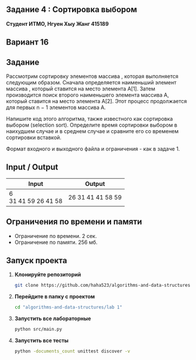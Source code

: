 ##   Задание 4 : Сортировка выбором


**Студент ИТМО,  Нгуен Хыу Жанг  415189**  

## Вариант 16

## Задание

Рассмотрим сортировку элементов массива , которая выполняется следующим
образом. Сначала определяется наименьший элемент массива , который ставится
на место элемента A[1]. Затем производится поиск второго наименьшего элемента
массива A, который ставится на место элемента A[2]. Этот процесс продолжается
для первых n − 1 элементов массива A.

Напишите код этого алгоритма, также известного как сортировка выбором
(selection sort). Определите время сортировки выбором в наихудшем случае и в
среднем случае и сравните его со временем сортировки вставкой.

Формат входного и выходного файла и ограничения - как в задаче 1.


## Input / Output 

| Input                         |  Output              |
|-------------------------------|----------------------|
| 6<br/>31 41 59 26 41 58       | 26 31 41 41 58 59    |


## Ограничения по времени и памяти
- Ограничение по времени. 2 сек.
- Ограничение по памяти. 256 мб.

## Запуск проекта
1. **Клонируйте репозиторий**
   ```bash
   git clone https://github.com/haha523/algorithms-and-data-structures.git
   ```
2. **Перейдите в папку с проектом**
   ```bash
   cd "algorithms-and-data-structures/lab 1"
   ```
3. **Запустить все лабораторные**
    ```bash
   python src/main.py
   ```
4. **Запустить все тесты**
    ```bash
   python -documents_count unittest discover -v
   ```
